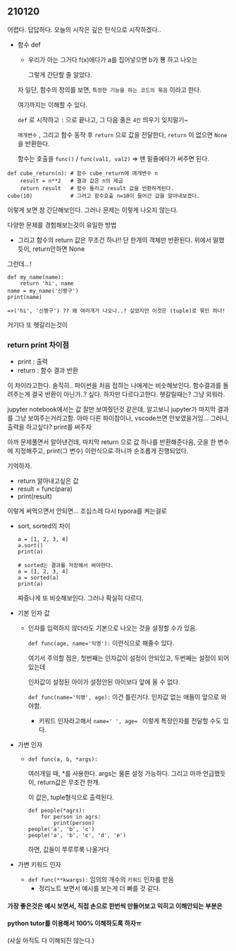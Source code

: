 ## 210120

어렵다. 답답하다. 오늘의 시작은 깊은 탄식으로 시작하겠다..

* 함수 def

  * 우리가 아는 그거다  f(x)에다가 a를 집어넣으면 b가 뿅 하고 나오는

    그렇게 간단할 줄 알았다.

  자 일단, 함수의 정의를 보면, `특정한 기능을 하는 코드의 묶음` 이라고 한다.

  여기까지는 이해할 수 있다.

  `def` 로 시작하고 `:` 으로 끝나고, 그 다음 줄은 `4칸` 띄우기  잊지말기~

  `매개변수` , 그리고 함수 동작 후 `return` 으로 값을 전달한다,  `return` 이 없으면 `None` 을 반환한다.

  함수는 호출을 `func()` / `func(val1, val2)`  => 맨 밑줄에다가 써주면 된다.

```
def cube_return(n): # 함수 cube_return에 매개변수 n
    result = n**2   # 결과 값은 n의 제곱
    return result   # 함수 돌리고 result 값을 반환하게된다.
cube(10)			# 그러고 함수호출 n=10이 들어간 값을 알아내보겠다.
```

이렇게 보면 참 간단해보인다. 그러나 문제는 이렇게 나오지 않는다.

다양한 문제를 경험해보는것이 유일한 방법

* 그리고 함수의 return 값은 무조건 하나!! 단 한개의 객체만 반환된다. 위에서 말했듯이, return안하면 None

그런데...!

```
def my_name(name):
    return 'hi', name
name = my_name('신짱구')
print(name)

=>('hi', '신짱구') ?? 왜 여러개가 나오나..? 싶었지만 이것은 (tuple)로 묶인 하나! 
```



거기다 또 헷갈리는것이

### return print 차이점

* print : 출력
* return : 함수 결과 반환

 이 차이라고한다. 솔직히.. 파이썬을 처음 접하는 나에게는 비슷해보인다. 함수결과를 돌려주는게 결국 반환이 아닌가..? 싶다. 하지만 다르다고한다. 헷갈릴때는? 그냥 외워라.

jupyter notebook에서는 값 잘만 보여줬던것 같은데, 알고보니 jupyter가 마지막 결과를 그냥 보여주는거라고함. 아마 다른 파이참이나, vscode쓰면 안보였을거임... 그러니, 출력을 하고싶다? print를 써주자

아까 문제풀면서 알아낸건데,  마지막 return 으로 값 하나를 반환해준다음, 긋을 한 변수에 지정해주고, print(그 변수) 이런식으로 하니까 순조롭게 진행되었다.

기억하자.

* return 알아내고싶은 값
* result = func(para)
* print(result)

이렇게 써먹으면서 안되면... 조심스레 다시 typora를 켜는걸로



* sort, sorted의 차이

  ```
  a = [1, 2, 3, 4]
  a.sort()
  print(a)
  
  # sorted는 결과를 저장해서 써야한다.
  a = [1, 2, 3, 4]
  a = sorted(a)
  print(a)
  ```

  짜증나게 또 비슷해보인다. 그러나 확실히 다르다. 



* 기본 인자 값

  * 인자를 입력하지 않더라도 기본으로 나오는 것을 설정할 수가 있음.

    `def func(age, name='익명'):`  이런식으로 해줄수 있다.

    여기서 주의할 점은, 첫번째는 인자값이 설정이 안되있고, 두번째는 설정이 되어 있는데

    인자값이 설정된 아이가 설정안된 아이보다 앞에 올 수 없다.

    `def func(name='익명', age):` 이건 틀린거다. 인자값 없는 애들이 앞으로 와야함.

    * 키워드 인자라고해서 `name=' ', age= ` 이렇게 특정인자를 전달할 수도 있다.

* 가변 인자

  * `def func(a, b, *args):` 

    여러개일 때, *를 사용한다. args는 물론 설정 가능하다. 그리고 아까 언급했듯이, return값은 무조건 한개.

    이 값은, tuple형식으로 출력된다.

    ```
    def people(*agrs):
        for person in agrs:
            print(person)
    people('a', 'b', 'c')
    people('a', 'b', 'c', 'd', 'e')
    ```

    하면, 값들이 쭈루루룩 나올거다

* 가변 키워드 인자

  * `def func(**kwargs):` 임의의 개수의 `키워드` 인자를 받음 
    * 정리노트 보면서 예시를 보는게 더 빠를 것 같다. 



#### 가장 좋은것은 예시 보면서, 직접 손으로 한번씩 만들어보고 익히고 이해안되는 부분은

#### python tutor를 이용해서 100% 이해하도록 하자ㅠ

(사실 아직도 다 이해되진 않는다.)